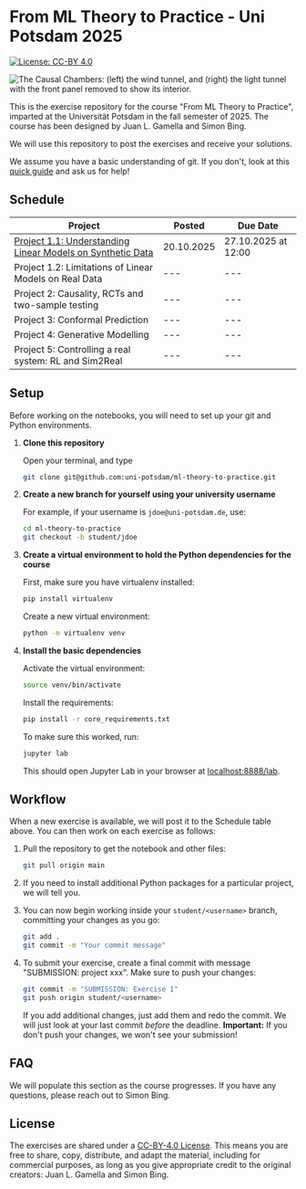 # From ML Theory to Practice - Uni Potsdam 2025

[![License: CC-BY 4.0](https://img.shields.io/static/v1.svg?logo=creativecommons&logoColor=white&label=License&message=CC-BY%204.0&color=yellow)](https://creativecommons.org/licenses/by/4.0/)

![The Causal Chambers: (left) the wind tunnel, and (right) the light tunnel with the front panel removed to show its interior.](https://causalchamber.s3.eu-central-1.amazonaws.com/downloadables/the_chambers.jpg)

This is the exercise repository for the course "From ML Theory to Practice", imparted at the Universität Potsdam in the fall semester of 2025. The course has been designed by Juan L. Gamella and Simon Bing.

We will use this repository to post the exercises and receive your solutions.

We assume you have a basic understanding of git. If you don't, look at this [quick guide](https://rogerdudler.github.io/git-guide/) and ask us for help!

## Schedule


| Project                                                                   | Posted     | Due Date            |
|---------------------------------------------------------------------------|------------|---------------------|
| [Project 1.1: Understanding Linear Models on Synthetic Data](project_11/) | 20.10.2025 | 27.10.2025 at 12:00 |
| Project 1.2: Limitations of Linear Models on Real Data                | ---        | ---                 |
| Project 2: Causality, RCTs and two-sample testing                     | ---        | ---                 |
| Project 3: Conformal Prediction                                       | ---        | ---                 |
| Project 4: Generative Modelling                                       | ---        | ---                 |
| Project 5: Controlling a real system: RL and Sim2Real                 | ---        | ---                 |


## Setup

Before working on the notebooks, you will need to set up your git and Python environments.

1. **Clone this repository**

    Open your terminal, and type
   ```bash
   git clone git@github.com:uni-potsdam/ml-theory-to-practice.git
   ```

2. **Create a new branch for yourself using your university username**

    For example, if your username is `jdoe@uni-potsdam.de`, use:
   ```bash
   cd ml-theory-to-practice
   git checkout -b student/jdoe
   ```

4. **Create a virtual environment to hold the Python dependencies for the course**

   First, make sure you have virtualenv installed:
   ```bash
   pip install virtualenv
   ```
   
   Create a new virtual environment:
   ```bash
   python -m virtualenv venv
   ```

5. **Install the basic dependencies**
   
   Activate the virtual environment:
   ```bash
   source venv/bin/activate
   ```
   
   Install the requirements:
   ```bash
   pip install -r core_requirements.txt
   ```
   
   To make sure this worked, run:
   ```bash
   jupyter lab
   ```
   This should open Jupyter Lab in your browser at [localhost:8888/lab](http://localhost:8888/lab).

## Workflow

When a new exercise is available, we will post it to the Schedule table above. You can then work on each exercise as follows:

1. Pull the repository to get the notebook and other files:
   ```bash
   git pull origin main
   ```

2. If you need to install additional Python packages for a particular project, we will tell you.

3. You can now begin working inside your `student/<username>` branch, committing your changes as you go:
   ```bash
   git add .
   git commit -m "Your commit message"
   ```

4. To submit your exercise, create a final commit with message "SUBMISSION: project xxx". Make sure to push your changes:
   ```bash
   git commit -m "SUBMISSION: Exercise 1"
   git push origin student/<username>
   ```
   If you add additional changes, just add them and redo the commit. We will just look at your last commit _before_ the deadline.
   **Important:** If you don't push your changes, we won't see your submission!

## FAQ

We will populate this section as the course progresses. If you have any questions, please reach out to Simon Bing.


## License

The exercises are shared under a [CC-BY-4.0 License](https://creativecommons.org/licenses/by/4.0/). This means you are free to share, copy, distribute, and adapt the material, including for commercial purposes, as long as you give appropriate credit to the original creators: Juan L. Gamella and Simon Bing.

